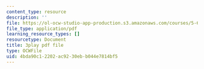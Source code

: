 ```yaml
---
content_type: resource
description: ''
file: https://ol-ocw-studio-app-production.s3.amazonaws.com/courses/5-61-physical-chemistry-fall-2017/4bda90c12202ac9230ebb044e7814bf5_6wbWEDAg3B0.pdf
file_type: application/pdf
learning_resource_types: []
resourcetype: Document
title: 3play pdf file
type: OCWFile
uid: 4bda90c1-2202-ac92-30eb-b044e7814bf5
---
```

